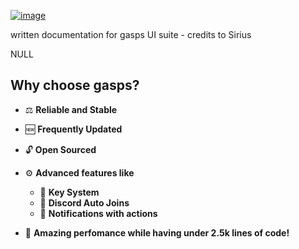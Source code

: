 [![image](![image](https://user-images.githubusercontent.com/60119170/230508133-7dc91571-8cb7-4c08-bf17-490dec826021.png))](https://discord.gg/guilty)

written documentation for gasps UI suite - credits to Sirius

NULL
## Why choose gasps?

- ⚖️ **Reliable and Stable**
- 🆕 **Frequently Updated**
- 🔓 **Open Sourced**
- ⚙️ **Advanced features like**

  - 🔑 **Key System**
  - 🔗 **Discord Auto Joins**
  - 🔔 **Notifications with actions**

- 💃 **Amazing perfomance while having under 2.5k lines of code!**
